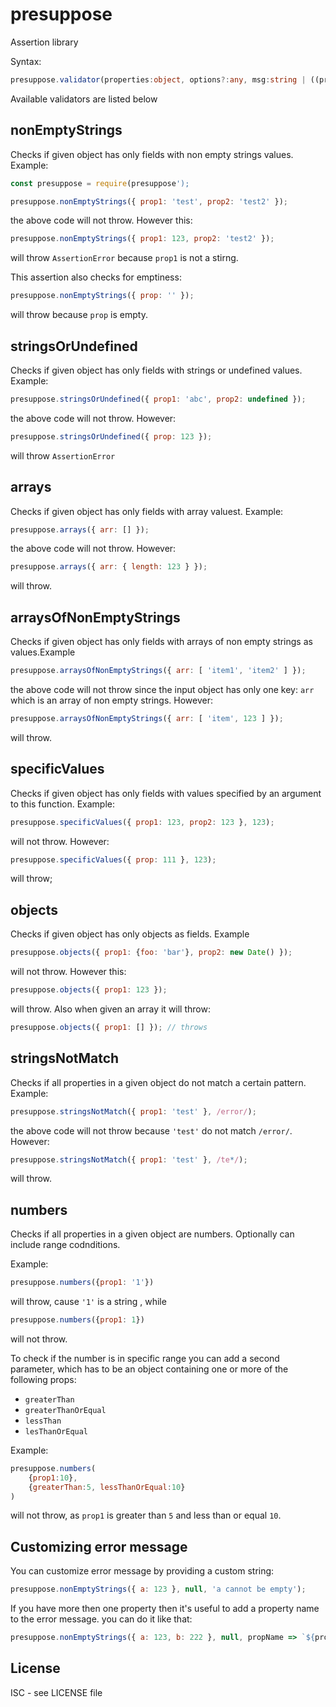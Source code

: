 # presuppose

Assertion library

Syntax:

```ts
presuppose.validator(properties:object, options?:any, msg:string | ((propName:string) => string)):void;
```

Available validators are listed below

## nonEmptyStrings

Checks if given object has only fields with non empty strings values. Example:

```js
const presuppose = require(presuppose');

presuppose.nonEmptyStrings({ prop1: 'test', prop2: 'test2' });
```

the above code will not throw. However this:

```js
presuppose.nonEmptyStrings({ prop1: 123, prop2: 'test2' });
```

will throw `AssertionError` because `prop1` is not a stirng.

This assertion also checks for emptiness:

```js
presuppose.nonEmptyStrings({ prop: '' });
```

will throw because `prop` is empty.

## stringsOrUndefined

Checks if given object has only fields with strings or undefined values. Example:

```js
presuppose.stringsOrUndefined({ prop1: 'abc', prop2: undefined });
```

the above code will not throw. However:

```js
presuppose.stringsOrUndefined({ prop: 123 });
```

will throw `AssertionError`

## arrays

Checks if given object has only fields with array valuest. Example:

```js
presuppose.arrays({ arr: [] });
```

the above code will not throw. However:

```js
presuppose.arrays({ arr: { length: 123 } });
```

will throw.

## arraysOfNonEmptyStrings

Checks if given object has only fields with arrays of non empty strings as values.Example

```js
presuppose.arraysOfNonEmptyStrings({ arr: [ 'item1', 'item2' ] });
```

the above code will not throw since the input object has only one key: `arr` which is an array of non empty strings. However:

```js
presuppose.arraysOfNonEmptyStrings({ arr: [ 'item', 123 ] });
```

will throw.


## specificValues

Checks if given object has only fields with values specified by an argument to this function. Example:

```js
presuppose.specificValues({ prop1: 123, prop2: 123 }, 123);
```

will not throw. However:

```js
presuppose.specificValues({ prop: 111 }, 123);
```

will throw;

## objects

Checks if given object has only objects as fields. Example

```js
presuppose.objects({ prop1: {foo: 'bar'}, prop2: new Date() });
```

will not throw. However this:

```js
presuppose.objects({ prop1: 123 });
```

will throw. Also when given an array it will throw:

```js
presuppose.objects({ prop1: [] }); // throws
```

## stringsNotMatch

Checks if all properties in a given object do not match a certain pattern. Example:

```js
presuppose.stringsNotMatch({ prop1: 'test' }, /error/);
```

the above code will not throw because `'test'` do not match `/error/`. However:

```js
presuppose.stringsNotMatch({ prop1: 'test' }, /te*/);
```

will throw.

## numbers

Checks if all properties in a given object are numbers. Optionally can include range codnditions. 

Example:
```js
presuppose.numbers({prop1: '1'})
``` 
will throw, cause `'1'` is a string , while 
```js
presuppose.numbers({prop1: 1})
``` 
will not throw.

To check if the number is in specific range you can add a second parameter, which has to be an object containing one or more of the following props:
 - `greaterThan`
 - `greaterThanOrEqual`
 - `lessThan`
 - `lesThanOrEqual`

Example:
```js
presuppose.numbers(
    {prop1:10},
    {greaterThan:5, lessThanOrEqual:10}
)
```
will not throw, as `prop1` is greater than `5` and less than or equal `10`.


## Customizing error message

You can customize error message by providing a custom string:

```js
presuppose.nonEmptyStrings({ a: 123 }, null, 'a cannot be empty');
```

If you have more then one property then it's useful to add a property name to the error message. you can do it like that:

```js
presuppose.nonEmptyStrings({ a: 123, b: 222 }, null, propName => `${propName} cannot be empty`);
```

## License

ISC - see LICENSE file
